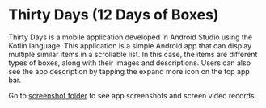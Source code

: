 # Thirty Days (12 Days of Boxes)

Thirty Days is a mobile application developed in Android Studio using the Kotlin language.
This application is a simple Android app that can display multiple similar items in a scrollable list. In this case, the items are different types of boxes, along with their images and descriptions.
Users can also see the app description by tapping the expand more icon on the top app bar.

Go to [screenshot folder](https://github.com/hanyazoya/ThirtyDays/tree/main/screenshot) to see app screenshots and screen video records.

